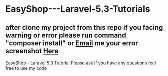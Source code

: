 # EasyShop---Laravel-5.3-Tutorials

<h2>after clone my project from this repo if you facing warning or error please run command "composer install"
or <a href="mailto:hardeepphp@yahoo.com">Email</a> me your error screenshot <a href="mailto:hardeepphp@yahoo.com">Here</a></h2>


EasyShop - Laravel 5.3 Tutorial
Please ask if you have any questions
feel free to use my code
